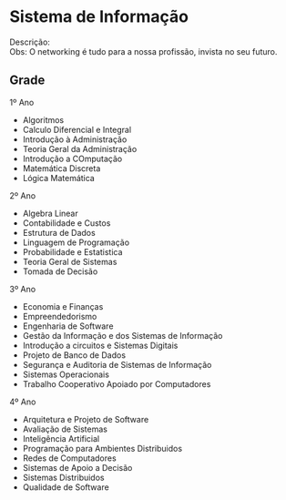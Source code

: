 Sistema de Informação
===================

Descrição:
<br />
Obs: O networking é tudo para a nossa profissão, invista no seu futuro.

## Grade

1º Ano 

<ul>
<li>Algoritmos</li>
<li>Calculo Diferencial e Integral</li>
<li>Introdução à Administração</li>
<li>Teoria Geral da Administração</li>
<li>Introdução a COmputação</li>
<li>Matemática Discreta</li>
<li>Lógica Matemática</li>
</ul>

2º Ano

<ul>
<li>Algebra Linear</li>
<li>Contabilidade e Custos</li>
<li>Estrutura de Dados</li>
<li>Linguagem de Programação</li>
<li>Probabilidade e Estatistica</li>
<li>Teoria Geral de Sistemas</li>
<li>Tomada de Decisão</li>
</ul>

3º Ano

<ul>
<li>Economia e Finanças</li>
<li>Empreendedorismo</li>
<li>Engenharia de Software</li>
<li>Gestão da Informação e dos Sistemas de Informação</li>
<li>Introdução a circuitos e Sistemas Digitais</li>
<li>Projeto de Banco de Dados</li>
<li>Segurança e Auditoria de Sistemas de Informação</li>
<li>Sistemas Operacionais</li>
<li>Trabalho Cooperativo Apoiado por Computadores</li>
</ul>

4º Ano

<ul>
<li>Arquitetura e Projeto de Software</li>
<li>Avaliação de Sistemas</li>
<li>Inteligência Artificial</li>
<li>Programação para Ambientes Distribuidos</li>
<li>Redes de Computadores</li>
<li>Sistemas de Apoio a Decisão</li>
<li>Sistemas Distribuidos</li>
<li>Qualidade de Software</li>
</ul>

